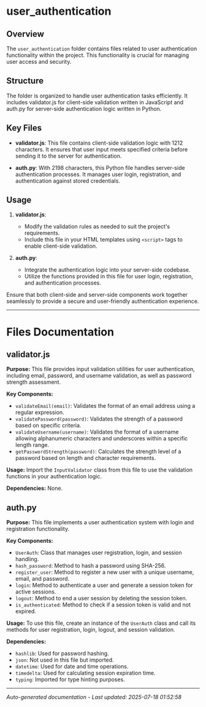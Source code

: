# user_authentication

## Overview
The `user_authentication` folder contains files related to user authentication functionality within the project. This functionality is crucial for managing user access and security.

## Structure
The folder is organized to handle user authentication tasks efficiently. It includes validator.js for client-side validation written in JavaScript and auth.py for server-side authentication logic written in Python.

## Key Files
- **validator.js**: This file contains client-side validation logic with 1212 characters. It ensures that user input meets specified criteria before sending it to the server for authentication.
  
- **auth.py**: With 2198 characters, this Python file handles server-side authentication processes. It manages user login, registration, and authentication against stored credentials.

## Usage
1. **validator.js**:
   - Modify the validation rules as needed to suit the project's requirements.
   - Include this file in your HTML templates using `<script>` tags to enable client-side validation.

2. **auth.py**:
   - Integrate the authentication logic into your server-side codebase.
   - Utilize the functions provided in this file for user login, registration, and authentication processes.

Ensure that both client-side and server-side components work together seamlessly to provide a secure and user-friendly authentication experience.

---

# Files Documentation

## validator.js

**Purpose:** This file provides input validation utilities for user authentication, including email, password, and username validation, as well as password strength assessment.

**Key Components:**
- `validateEmail(email)`: Validates the format of an email address using a regular expression.
- `validatePassword(password)`: Validates the strength of a password based on specific criteria.
- `validateUsername(username)`: Validates the format of a username allowing alphanumeric characters and underscores within a specific length range.
- `getPasswordStrength(password)`: Calculates the strength level of a password based on length and character requirements.

**Usage:** Import the `InputValidator` class from this file to use the validation functions in your authentication logic.

**Dependencies:** None.

## auth.py

**Purpose:** This file implements a user authentication system with login and registration functionality.

**Key Components:**
- `UserAuth`: Class that manages user registration, login, and session handling.
- `hash_password`: Method to hash a password using SHA-256.
- `register_user`: Method to register a new user with a unique username, email, and password.
- `login`: Method to authenticate a user and generate a session token for active sessions.
- `logout`: Method to end a user session by deleting the session token.
- `is_authenticated`: Method to check if a session token is valid and not expired.

**Usage:** To use this file, create an instance of the `UserAuth` class and call its methods for user registration, login, logout, and session validation.

**Dependencies:** 
- `hashlib`: Used for password hashing.
- `json`: Not used in this file but imported.
- `datetime`: Used for date and time operations.
- `timedelta`: Used for calculating session expiration time.
- `typing`: Imported for type hinting purposes.

---
*Auto-generated documentation - Last updated: 2025-07-18 01:52:58*
